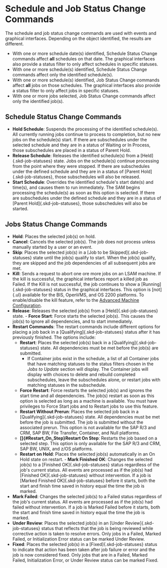 # Schedule and Job Status Change Commands

The schedule and job status change commands are used with events and graphical interfaces. Depending on the object identified, the results are different.

- With one or more schedule date(s) identified, Schedule Status Change commands affect **all** schedules on that date. The graphical interfaces also provide a status filter to only affect schedules in specific statuses.
- With one or more schedule(s) identified, Schedule Status Change commands affect only the identified schedule(s).
- With one or more schedule(s) identified, Job Status Change commands affect **all** jobs on those schedules. The graphical interfaces also provide a status filter to only affect jobs in specific statuses.
- With one or more jobs selected, Job Status Change commands affect only the identified job(s).

## Schedule Status Change Commands

- **Hold Schedule**: Suspends the processing of the identified schedule(s). All currently running jobs continue to process to completion, but no new jobs on the schedule(s) start. If there are subschedules under the selected schedule and they are in a status of Waiting or In Process, those subschedules are placed in a status of Parent Hold.
- **Release Schedule**: Releases the identified schedule(s) from a
    [Held]{.skd-job-statuses} state. Jobs on the schedule(s) continue     processing from the point where they were stopped. If there are
    subschedules under the defined schedule and they are in a status of
    [Parent Hold]{.skd-job-statuses}, those subschedules will also be     released.
- **Start Schedule**: Overrides the identified schedule's start
    date(s) and time(s), and causes them to run immediately. The SAM
    begins processing the schedule(s) as soon as this option is
    selected. If there are subschedules under the defined schedule and
    they are in a status of [Parent Hold]{.skd-job-statuses}, those     subschedules will also be started.

## Jobs Status Change Commands

- **Hold**: Places the selected job(s) on hold.
- **Cancel**: Cancels the selected job(s). The job does not process
    unless manually started by a user or an event.
- **Skip**: Places the selected job(s) in a [Job to be     Skipped]{.skd-job-statuses} state until the job(s) qualify to start.
    When the job(s) qualify, they are skipped and the job dependencies
    of all subsequent jobs are met.
- **Kill**: Sends a request to abort one ore more jobs on an
    LSAM machine. If the kill is successful, the     graphical interfaces report a killed job as
    Failed. If the Kill is not successful, the job     continues to show a [Running]{.skd-job-statuses} status in the
    graphical interfaces. This option is [not]{.ul} available for the     BIS, OpenVMS, and OS 2200 platforms. To enable/disable the kill
    feature, refer to the [Advanced Machine Configuration](../objects/machines.md#advanced-machine-configuration).
- **Release**: Releases the selected job(s) from a
    [Held]{.skd-job-statuses} state. -   **Force Start**: Force starts the selected job(s). This causes the
    job(s) to ignore all dependencies, and to start immediately.
- **Restart Commands**: The restart commands include different options
    for placing a job back in a [Qualifying]{.skd-job-statuses} status     after it has previously finished. The options include:
  - **Restart**: Places the selected job(s) back in a
        [Qualifying]{.skd-job-statuses} state. All dependencies must be         met before the job(s) are submitted.
    - If Container jobs exist in the schedule, a list of all
            Container jobs that have matching statuses to the status
            filters chosen in the *Jobs to Update* section will display.
            The Container jobs will display with choices to delete and
            rebuild completed subschedules, leave the subschedules
            alone, or restart jobs with matching statuses in the
            subschedule.
  - **Force Restart**: Force restarts the selected job(s) and
        ignores the start time and all dependencies. The job(s) restart
        as soon as this option is selected as long as a machine is
        available. You must have privileges to Force Start jobs and to
        Restart jobs to use this feature.
  - **Restart Without Prerun**: Places the selected job back in a
        [Qualifying]{.skd-job-statuses} state. All dependencies must be         met before the job is submitted. The job is submitted without
        the associated prerun. This option is not available for the SAP
        R/3 and CRM, SAP BW, File Transfer, Container, and Null
        platforms.
  - **[]{#Restart_On_Step}Restart On Step**: Restarts the job based         on a selected step. This option is only available for the SAP
        R/3 and CRM, SAP BW, UNIX, and z/OS platforms.
  - **Restart on Hold**: Places the selected job(s) automatically in
        an On Hold state on restart. -   **Mark Finished OK**: Changes the selected job(s) to a [Finished
    OK]{.skd-job-statuses} status regardless of the job's current
    status. All events are processed as if the job(s) had [Finished     OK]{.skd-job-statuses} without intervention. If a job is [Marked
    Finished OK]{.skd-job-statuses} before it starts, both the start and
    finish time saved in history equal the time the job is marked.
- **Mark Failed**: Changes the selected job(s) to a
    Failed status regardless of the job's current     status. All events are processed as if the job(s) had failed without
    intervention. If a job is Marked Failed before     it starts, both the start and finish time saved in history equal the
    time the job is marked.
- **Under Review**: Places the selected job(s) in an [Under     Review]{.skd-job-statuses} status that reflects that the job is
    being reviewed while corrective action is taken to resolve errors.
    Only jobs in a Failed, Marked Failed, or Initialization Error status
    can be marked Under Review.
- **Fixed**: Places the selected job(s) in a
    [Fixed]{.skd-job-statuses} status to indicate that action has been     taken after job failure or error and the job is now considered
    fixed. Only jobs that are in a Failed, Marked Failed, Initialization
    Error, or Under Review status can be marked Fixed.
